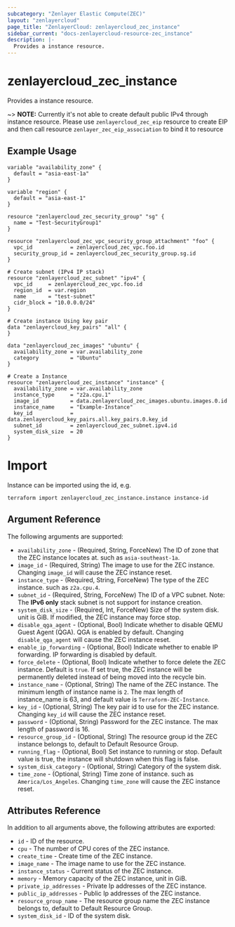 ```yaml
---
subcategory: "Zenlayer Elastic Compute(ZEC)"
layout: "zenlayercloud"
page_title: "ZenlayerCloud: zenlayercloud_zec_instance"
sidebar_current: "docs-zenlayercloud-resource-zec_instance"
description: |-
  Provides a instance resource.
---
```


# zenlayercloud_zec_instance

Provides a instance resource.

~> **NOTE:** Currently it's not able to create default public IPv4 through instance resource. Please use `zenlayercloud_zec_eip` resource to create EIP and then call resource `zenlayer_zec_eip_association` to bind it to resource

## Example Usage

```hcl
variable "availability_zone" {
  default = "asia-east-1a"
}

variable "region" {
  default = "asia-east-1"
}

resource "zenlayercloud_zec_security_group" "sg" {
  name = "Test-SecurityGroup1"
}

resource "zenlayercloud_zec_vpc_security_group_attachment" "foo" {
  vpc_id            = zenlayercloud_zec_vpc.foo.id
  security_group_id = zenlayercloud_zec_security_group.sg.id
}

# Create subnet (IPv4 IP stack)
resource "zenlayercloud_zec_subnet" "ipv4" {
  vpc_id     = zenlayercloud_zec_vpc.foo.id
  region_id  = var.region
  name       = "test-subnet"
  cidr_block = "10.0.0.0/24"
}

# Create instance Using key pair
data "zenlayercloud_key_pairs" "all" {
}

data "zenlayercloud_zec_images" "ubuntu" {
  availability_zone = var.availability_zone
  category          = "Ubuntu"
}

# Create a Instance
resource "zenlayercloud_zec_instance" "instance" {
  availability_zone = var.availability_zone
  instance_type     = "z2a.cpu.1"
  image_id          = data.zenlayercloud_zec_images.ubuntu.images.0.id
  instance_name     = "Example-Instance"
  key_id            = data.zenlayercloud_key_pairs.all.key_pairs.0.key_id
  subnet_id         = zenlayercloud_zec_subnet.ipv4.id
  system_disk_size  = 20
}
```

# Import

Instance can be imported using the id, e.g.

```hcl
terraform import zenlayercloud_zec_instance.instance instance-id
```

## Argument Reference

The following arguments are supported:

* `availability_zone` - (Required, String, ForceNew) The ID of zone that the ZEC instance locates at. such as `asia-southeast-1a`.
* `image_id` - (Required, String) The image to use for the ZEC instance. Changing `image_id` will cause the ZEC instance reset.
* `instance_type` - (Required, String, ForceNew) The type of the ZEC instance. such as `z2a.cpu.4`.
* `subnet_id` - (Required, String, ForceNew) The ID of a VPC subnet. Note: The **IPv6 only** stack subnet is not support for instance creation.
* `system_disk_size` - (Required, Int, ForceNew) Size of the system disk. unit is GiB. If modified, the ZEC instance may force stop.
* `disable_qga_agent` - (Optional, Bool) Indicate whether to disable QEMU Guest Agent (QGA). QGA is enabled by default. Changing `disable_qga_agent` will cause the ZEC instance reset.
* `enable_ip_forwarding` - (Optional, Bool) Indicate whether to enable IP forwarding. IP forwarding is disabled by default.
* `force_delete` - (Optional, Bool) Indicate whether to force delete the ZEC instance. Default is `true`. If set true, the ZEC instance will be permanently deleted instead of being moved into the recycle bin.
* `instance_name` - (Optional, String) The name of the ZEC instance. The minimum length of instance name is `2`. The max length of instance_name is 63, and default value is `Terraform-ZEC-Instance`.
* `key_id` - (Optional, String) The key pair id to use for the ZEC instance. Changing `key_id` will cause the ZEC instance reset.
* `password` - (Optional, String) Password for the ZEC instance. The max length of password is 16.
* `resource_group_id` - (Optional, String) The resource group id the ZEC instance belongs to, default to Default Resource Group.
* `running_flag` - (Optional, Bool) Set instance to running or stop. Default value is true, the instance will shutdown when this flag is false.
* `system_disk_category` - (Optional, String) Category of the system disk.
* `time_zone` - (Optional, String) Time zone of instance. such as `America/Los_Angeles`. Changing `time_zone` will cause the ZEC instance reset.

## Attributes Reference

In addition to all arguments above, the following attributes are exported:

* `id` - ID of the resource.
* `cpu` - The number of CPU cores of the ZEC instance.
* `create_time` - Create time of the ZEC instance.
* `image_name` - The image name to use for the ZEC instance.
* `instance_status` - Current status of the ZEC instance.
* `memory` - Memory capacity of the ZEC instance, unit in GiB.
* `private_ip_addresses` - Private Ip addresses of the ZEC instance.
* `public_ip_addresses` - Public Ip addresses of the ZEC instance.
* `resource_group_name` - The resource group name the ZEC instance belongs to, default to Default Resource Group.
* `system_disk_id` - ID of the system disk.


